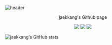 
<!--
**jaekkang/jaekkang** is a ✨ _special_ ✨ repository because its `README.md` (this file) appears on your GitHub profile.

Here are some ideas to get you started:

- 🔭 I’m currently working on ...
- 🌱 I’m currently learning ...
- 👯 I’m looking to collaborate on ...
- 🤔 I’m looking for help with ...
- 💬 Ask me about ...
- 📫 How to reach me: ...
- 😄 Pronouns: ...
- ⚡ Fun fact: ...
-->

![header](https://capsule-render.vercel.app/api?type=waving&color=gradient&height=300&section=header&text=capsule%20render&fontSize=90)

<p align = "center">
  jaekkang's Github page
</p>
<p align = "center">
  <img src="https://img.shields.io/badge/42seoul-000000?style=flat-square&logo=42&logoColor=ffffff"/>
  <img src="https://img.shields.io/badge/42seoul-000000?style=flat-square&logo=42&logoColor=ffffff"/>
  <img src="https://img.shields.io/badge/42seoul-000000?style=flat-square&logo=42&logoColor=ffffff"/>
</p>

![jaekkang's GitHub stats](https://github-readme-stats.vercel.app/api?username=jaekkang&show_icons=true&theme=radical)


